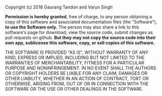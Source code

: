 Copyright (c) 2018 Gaurang Tandon and Varun Singh

**Permission is hereby granted**, free of charge, to any person obtaining a copy
of this software and associated documentation files (the "Software"),
**to use the Software only.** The person may also share a link to this software's
page for download, view the source code, submit changes as pull requests on github.
**But they may not copy the source code into their own app, sublicense this
software, copy, or sell copies of this software.**

THE SOFTWARE IS PROVIDED "AS IS", WITHOUT WARRANTY OF ANY KIND, EXPRESS OR
IMPLIED, INCLUDING BUT NOT LIMITED TO THE WARRANTIES OF MERCHANTABILITY,
FITNESS FOR A PARTICULAR PURPOSE AND NONINFRINGEMENT. IN NO EVENT SHALL THE
AUTHORS OR COPYRIGHT HOLDERS BE LIABLE FOR ANY CLAIM, DAMAGES OR OTHER
LIABILITY, WHETHER IN AN ACTION OF CONTRACT, TORT OR OTHERWISE, ARISING FROM,
OUT OF OR IN CONNECTION WITH THE SOFTWARE OR THE USE OR OTHER DEALINGS IN THE
SOFTWARE.
